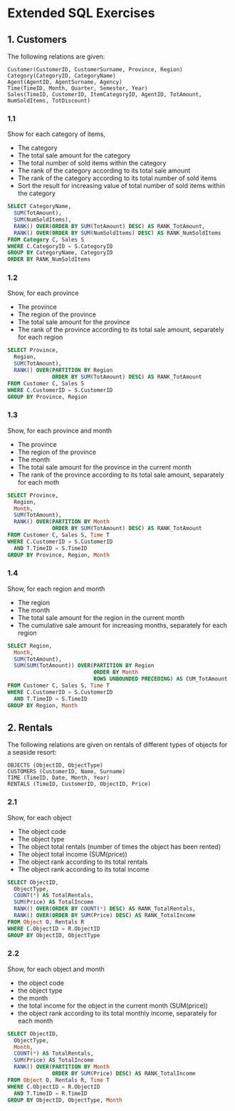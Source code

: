 # Extended SQL Exercises
## 1. Customers
The following relations are given:
```
Customer(CustomerID, CustomerSurname, Province, Region)
Category(CategoryID, CategoryName)
Agent(AgentID, AgentSurname, Agency)
Time(TimeID, Month, Quarter, Semester, Year)
Sales(TimeID, CustomerID, ItemCategoryID, AgentID, TotAmount, NumSoldItems, TotDiscount)
```
### 1.1 
Show for each category of items,
- The category
- The total sale amount for the category
- The total number of sold items within the category
- The rank of the category according to its total sale amount
- The rank of the category according to its total number of sold items
- Sort the result for increasing value of total number of sold items within the category

```sql
SELECT CategoryName,
  SUM(TotAmount),
  SUM(NumSoldItems),
  RANK() OVER(ORDER BY SUM(TotAmount) DESC) AS RANK_TotAmount,
  RANK() OVER(ORDER BY SUM(NumSoldItems) DESC) AS RANK_NumSoldItems
FROM Category C, Sales S
WHERE C.CategoryID = S.CategoryID
GROUP BY CategoryName, CategoryID
ORDER BY RANK_NumSoldItems
```

### 1.2
Show, for each province
- The province
- The region of the province
- The total sale amount for the province
- The rank of the province according to its total sale amount, separately for each region

```sql
SELECT Province,
  Region,
  SUM(TotAmount),
  RANK() OVER(PARTITION BY Region
              ORDER BY SUM(TotAmount) DESC) AS RANK_TotAmount
FROM Customer C, Sales S
WHERE C.CustomerID = S.CustomerID
GROUP BY Province, Region
```

### 1.3
Show, for each province and month
- The province
- The region of the province
- The month
- The total sale amount for the province in the current month
- The rank of the province according to its total sale amount, separately for each moth

```sql
SELECT Province,
  Region,
  Month,
  SUM(TotAmount),
  RANK() OVER(PARTITION BY Month
              ORDER BY SUM(TotAmount) DESC) AS RANK_TotAmount
FROM Customer C, Sales S, Time T
WHERE C.CustomerID = S.CustomerID
  AND T.TimeID = S.TimeID
GROUP BY Province, Region, Month
```

### 1.4
Show, for each region and month
- The region
- The month
- The total sale amount for the region in the current month
- The cumulative sale amount for increasing months, separately for each region

```sql
SELECT Region,
  Month,
  SUM(TotAmount),
  SUM(SUM(TotAmount)) OVER(PARTITION BY Region
                           ORDER BY Month
                           ROWS UNBOUNDED PRECEDING) AS CUM_TotAmount
FROM Customer C, Sales S, Time T
WHERE C.CustomerID = S.CustomerID
  AND T.TimeID = S.TimeID
GROUP BY Region, Month
```

## 2. Rentals
The following relations are given on rentals of different types of objects for a seaside resort:
```
OBJECTS (ObjectID, ObjectType)
CUSTOMERS (CustomerID, Name, Surname)
TIME (TimeID, Date, Month, Year)
RENTALS (TimeID, CustomerID, ObjectID, Price)
```
### 2.1
Show, for each object
- The object code
- The object type
- The object total rentals (number of times the object has been rented)
- The object total income (SUM(price))
- The object rank according to its total rentals
- The object rank according to its total income

```sql
SELECT ObjectID,
  ObjectType,
  COUNT(*) AS TotalRentals,
  SUM(Price) AS TotalIncome
  RANK() OVER(ORDER BY COUNT(*) DESC) AS RANK_TotalRentals,
  RANK() OVER(ORDER BY SUM(Price) DESC) AS RANK_TotalIncome
FROM Object O, Rentals R
WHERE C.ObjectID = R.ObjectID
GROUP BY ObjectID, ObjectType
```
### 2.2
Show, for each object and month
- the object code
- the object type
- the month
- the total income for the object in the current month (SUM(price))
- the object rank according to its total monthly income, separately for each month

```sql
SELECT ObjectID,
  ObjectType,
  Month,
  COUNT(*) AS TotalRentals,
  SUM(Price) AS TotalIncome
  RANK() OVER(PARTITION BY Month
              ORDER BY SUM(Price) DESC) AS RANK_TotalIncome
FROM Object O, Rentals R, Time T
WHERE C.ObjectID = R.ObjectID
  AND T.TimeID = R.TimeID
GROUP BY ObjectID, ObjectType, Month
```
